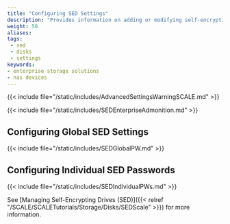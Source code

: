 ```yaml
---
title: "Configuring SED Settings"
description: "Provides information on adding or modifying self-encrypting drive (SED) user and global passwords in TrueNAS."
weight: 50
aliases:
tags:
 - sed
 - disks
 - settings
keywords:
- enterprise storage solutions
- nas devices
---
```


{{< include file="/static/includes/AdvancedSettingsWarningSCALE.md" >}}

{{< include file="/static/includes/SEDEnterpriseAdmonition.md" >}}

## Configuring Global SED Settings

{{< include file="/static/includes/SEDGlobalPW.md" >}}

## Configuring Individual SED Passwords

{{< include file="/static/includes/SEDIndividualPWs.md" >}}

See [Managing Self-Encrypting Drives (SED)]({{< relref "/SCALE/SCALETutorials/Storage/Disks/SEDScale" >}}) for more information.
